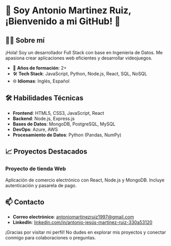 # 🌟 Soy Antonio Martinez Ruiz, ¡Bienvenido a mi GitHub! 🌟

## 👨‍💻 Sobre mí

¡Hola! Soy un desarrollador Full Stack con base en Ingeniería de Datos. Me apasiona crear aplicaciones web eficientes y desarrollar videojuegos.

- 🚀 **Años de formación**: 2+
- 🛠 **Tech Stack**: JavaScript, Python, Node.js, React, SQL, NoSQL
- 🌐 **Idiomas**: Inglés, Español

## 🛠 Habilidades Técnicas

- **Frontend**: HTML5, CSS3, JavaScript, React
- **Backend**: Node.js, Express.js
- **Bases de Datos**: MongoDB, PostgreSQL, MySQL
- **DevOps**: Azure, AWS
- **Procesamiento de Datos**: Python (Pandas, NumPy)

## 📈 Proyectos Destacados

### Proyecto de tienda Web
Aplicación de comercio electrónico con React, Node.js y MongoDB. Incluye autenticación y pasarela de pago.

## 📫 Contacto

- **Correo electrónico**: antoniomartinezruiz1997@gmail.com
- **LinkedIn**: [linkedin.com/in/antonio-jesús-martínez-ruiz-330a53120](https://www.linkedin.com/in/antonio-jes%C3%BAs-mart%C3%ADnez-ruiz-330a53120/)

¡Gracias por visitar mi perfil! No dudes en explorar mis proyectos y conectar conmigo para colaboraciones o preguntas.

<!--
**Antoniomr97/antoniomr97** is a ✨ _special_ ✨ repository because its `README.md` (this file) appears on your GitHub profile.

Here are some ideas to get you started:

- 🔭 I’m currently working on ...
- 🌱 I’m currently learning ...
- 👯 I’m looking to collaborate on ...
- 🤔 I’m looking for help with ...
- 💬 Ask me about ...
- 📫 How to reach me: ...
- 😄 Pronouns: ...
- ⚡ Fun fact: ...
-->
